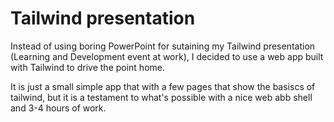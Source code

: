# Tailwind presentation

Instead of using boring PowerPoint for sutaining my Tailwind presentation (Learning and Development event at work), I decided to use a web app built with Tailwind to drive the point home.

It is just a small simple app that with a few pages that show the basiscs of tailwind, but it is a testament to what's possible with a nice web abb shell and 3-4 hours of work.
